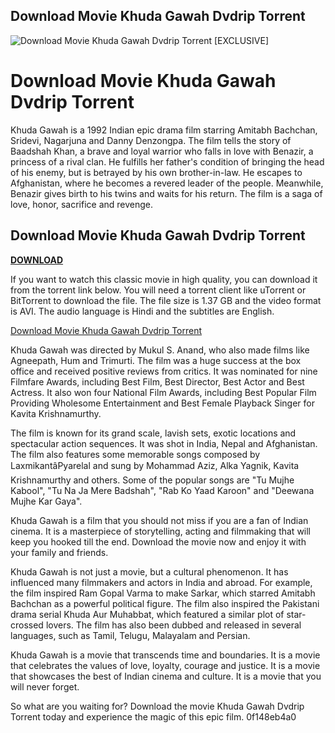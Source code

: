## Download Movie Khuda Gawah Dvdrip Torrent

 
![Download Movie Khuda Gawah Dvdrip Torrent \[EXCLUSIVE\]](https://i1.sndcdn.com/artworks-GZJv28yaKigXyWnS-jirTUA-t240x240.jpg)

 
# Download Movie Khuda Gawah Dvdrip Torrent
 
Khuda Gawah is a 1992 Indian epic drama film starring Amitabh Bachchan, Sridevi, Nagarjuna and Danny Denzongpa. The film tells the story of Baadshah Khan, a brave and loyal warrior who falls in love with Benazir, a princess of a rival clan. He fulfills her father's condition of bringing the head of his enemy, but is betrayed by his own brother-in-law. He escapes to Afghanistan, where he becomes a revered leader of the people. Meanwhile, Benazir gives birth to his twins and waits for his return. The film is a saga of love, honor, sacrifice and revenge.
 
## Download Movie Khuda Gawah Dvdrip Torrent


[**DOWNLOAD**](https://www.google.com/url?q=https%3A%2F%2Ftinurll.com%2F2tKV9U&sa=D&sntz=1&usg=AOvVaw1WWCAKnfhQtqAY-0twZSmn)

 
If you want to watch this classic movie in high quality, you can download it from the torrent link below. You will need a torrent client like uTorrent or BitTorrent to download the file. The file size is 1.37 GB and the video format is AVI. The audio language is Hindi and the subtitles are English.
 
[Download Movie Khuda Gawah Dvdrip Torrent](https://www.torrentfunk.com/torrent/16595319/khuda-gawah-1992-hindi-dvdrip-xvid.html)

Khuda Gawah was directed by Mukul S. Anand, who also made films like Agneepath, Hum and Trimurti. The film was a huge success at the box office and received positive reviews from critics. It was nominated for nine Filmfare Awards, including Best Film, Best Director, Best Actor and Best Actress. It also won four National Film Awards, including Best Popular Film Providing Wholesome Entertainment and Best Female Playback Singer for Kavita Krishnamurthy.
 
The film is known for its grand scale, lavish sets, exotic locations and spectacular action sequences. It was shot in India, Nepal and Afghanistan. The film also features some memorable songs composed by LaxmikantâPyarelal and sung by Mohammad Aziz, Alka Yagnik, Kavita Krishnamurthy and others. Some of the popular songs are "Tu Mujhe Kabool", "Tu Na Ja Mere Badshah", "Rab Ko Yaad Karoon" and "Deewana Mujhe Kar Gaya".
 
Khuda Gawah is a film that you should not miss if you are a fan of Indian cinema. It is a masterpiece of storytelling, acting and filmmaking that will keep you hooked till the end. Download the movie now and enjoy it with your family and friends.

Khuda Gawah is not just a movie, but a cultural phenomenon. It has influenced many filmmakers and actors in India and abroad. For example, the film inspired Ram Gopal Varma to make Sarkar, which starred Amitabh Bachchan as a powerful political figure. The film also inspired the Pakistani drama serial Khuda Aur Muhabbat, which featured a similar plot of star-crossed lovers. The film has also been dubbed and released in several languages, such as Tamil, Telugu, Malayalam and Persian.
 
Khuda Gawah is a movie that transcends time and boundaries. It is a movie that celebrates the values of love, loyalty, courage and justice. It is a movie that showcases the best of Indian cinema and culture. It is a movie that you will never forget.
 
So what are you waiting for? Download the movie Khuda Gawah Dvdrip Torrent today and experience the magic of this epic film.
 0f148eb4a0
